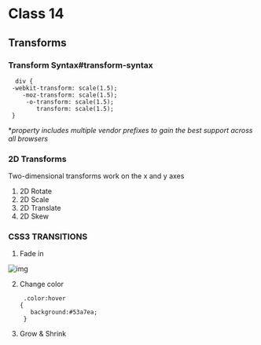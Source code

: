 # Class 14

## Transforms



###  Transform Syntax#transform-syntax

      div {
     -webkit-transform: scale(1.5);
        -moz-transform: scale(1.5);
         -o-transform: scale(1.5);
            transform: scale(1.5);
     }


**property includes multiple vendor prefixes to gain the best support across all browsers*

### 2D Transforms

Two-dimensional transforms work on the x and y axes

1. 2D Rotate
2. 2D Scale
3. 2D Translate
4. 2D Skew


### CSS3 TRANSITIONS

1. Fade in

![img](https://th.bing.com/th/id/OIP.540FC_QTp3EUyQhkpbX3MAHaEo?pid=Api&rs=1)

2.  Change color

         .color:hover
        {
           background:#53a7ea;
         }




3.  Grow & Shrink

